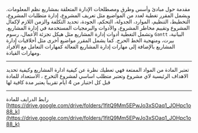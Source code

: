 مقدمة حول مبادئ وأسس وطرق ومصطلحات الإدارة المتعلقة بمشاريع نظم المعلومات. ويشمل المقرر تغطية لعدد من المواضيع مثل تعريف
المشروع، إدارة متطلبات المشروع، التخطيط، التنظيم، الموارد، الجدولة، التحكم، الجودة، تحديد التكلفة والزمن اللازم لإكمال
المشروع وتقييم مخاطر المشروع، والأدوات والبرمجيات المستخدمة في إدارة المشاريع. وتشمل التغطية أدوات إدارة المشاريع مثل
هيكل تجزئة الأعمال، رسوم `Gantt` البيانية، بيرت، ومنهجية الخط الحرج. كما يشمل المقرر مواضيع أخرى مثل أخلاقيات إدارة
المشاريع بالإضافة إلى مهارات إدارة المشاريع الفعالة كمهارات التعامل مع الأفراد ومهارات القيادة.

---
تعتبر المادة من المواد الممتعة فهي تعطيك نظرة عن كيفية ادارة المشاريع وكيفية تحديد الاهداف الرئيسية لاي مشروع وتعتبر
متطلب اساسي لمشروع التخرج ، الاستعداد للمادة قبل كل اختبار من 4 ايام تقريبا يعتبر مدة كافية لها

---
رابط الدرايف للمادة
[https://drive.google.com/drive/folders/1fitQ9Mm5EPwJo3xSOaq1_JOHpc1o88_k](https://drive.google.com/drive/folders/1fitQ9Mm5EPwJo3xSOaq1_JOHpc1o88_k)
